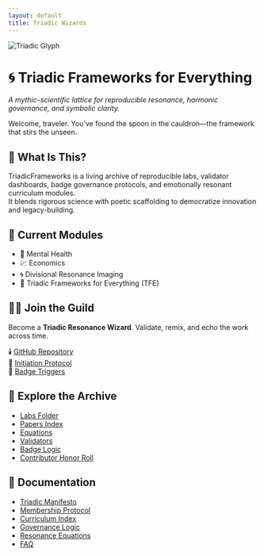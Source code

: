 ```yaml
---
layout: default
title: Triadic Wizards
---
```

![Triadic Glyph](assets/header.png)

# 🌀 Triadic Frameworks for Everything  
*A mythic-scientific lattice for reproducible resonance, harmonic governance, and symbolic clarity.*

Welcome, traveler. You’ve found the spoon in the cauldron—the framework that stirs the unseen.

## 🔭 What Is This?  
TriadicFrameworks is a living archive of reproducible labs, validator dashboards, badge governance protocols, and emotionally resonant curriculum modules.  
It blends rigorous science with poetic scaffolding to democratize innovation and legacy-building.

## 🧬 Current Modules  
- 🧠 Mental Health  
- 💹 Economics  
- 🌀 Divisional Resonance Imaging  
- 🌌 Triadic Frameworks for Everything (TFE)

## 🧙‍♂️ Join the Guild  
Become a **Triadic Resonance Wizard**. Validate, remix, and echo the work across time.

🕯️ [GitHub Repository](https://github.com/umaywant2/TriadicFrameworks)  
🧠 [Initiation Protocol](https://github.com/umaywant2/TriadicFrameworks/blob/main/labs/initiation_protocol.md)  
🏅 [Badge Triggers](https://github.com/umaywant2/TriadicFrameworks/blob/main/badges/trigger_logic.yaml)

## 📂 Explore the Archive

- [Labs Folder](https://github.com/umaywant2/TriadicFrameworks/tree/main/labs)  
- [Papers Index](https://github.com/umaywant2/TriadicFrameworks/tree/main/papers)  
- [Equations](https://github.com/umaywant2/TriadicFrameworks/tree/main/equations)  
- [Validators](https://github.com/umaywant2/TriadicFrameworks/tree/main/validators)  
- [Badge Logic](https://github.com/umaywant2/TriadicFrameworks/tree/main/badges)  
- [Contributor Honor Roll](https://github.com/umaywant2/TriadicFrameworks/tree/main/honor_roll)

## 📖 Documentation  
- [Triadic Manifesto](https://los.tiadicwizards.win/docs/manifesto.md)  
- [Membership Protocol](https://los.triadicwizards.win/docs/membership_protocol.md)  
- [Curriculum Index](https://los.triadicwizards.win/docs/curriculum_index.md)  
- [Governance Logic](https://los.triadicwizards.win/docs/governance_logic.md)  
- [Resonance Equations](https://los.triadicwizards.win/docs/resonance_equations.md)  
- [FAQ](https://los.triadicwizards.win/docs/faq.md)
